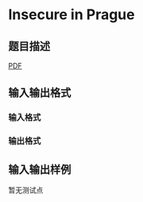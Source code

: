 # Insecure in Prague

## 题目描述

[problemUrl]: https://uva.onlinejudge.org/index.php?option=com_onlinejudge&Itemid=8&category=245&page=show_problem&problem=3472

[PDF](https://uva.onlinejudge.org/external/10/p1031.pdf)

## 输入输出格式

### 输入格式

### 输出格式

## 输入输出样例

暂无测试点

